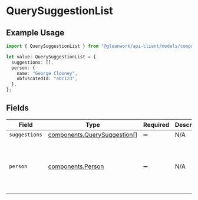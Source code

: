 # QuerySuggestionList

## Example Usage

```typescript
import { QuerySuggestionList } from "@gleanwork/api-client/models/components";

let value: QuerySuggestionList = {
  suggestions: [],
  person: {
    name: "George Clooney",
    obfuscatedId: "abc123",
  },
};
```

## Fields

| Field                                                                      | Type                                                                       | Required                                                                   | Description                                                                | Example                                                                    |
| -------------------------------------------------------------------------- | -------------------------------------------------------------------------- | -------------------------------------------------------------------------- | -------------------------------------------------------------------------- | -------------------------------------------------------------------------- |
| `suggestions`                                                              | [components.QuerySuggestion](../../models/components/querysuggestion.md)[] | :heavy_minus_sign:                                                         | N/A                                                                        |                                                                            |
| `person`                                                                   | [components.Person](../../models/components/person.md)                     | :heavy_minus_sign:                                                         | N/A                                                                        | {<br/>"name": "George Clooney",<br/>"obfuscatedId": "abc123"<br/>}         |
